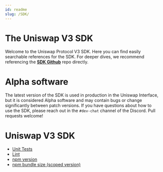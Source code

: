 ```yaml
---
id: readme
slug: /SDK/
---
```

# The Uniswap V3 SDK

Welcome to the Uniswap Protocol V3 SDK. Here you can find easily searchable references for the SDK. For deeper dives, we recommend referencing the [**SDK Github**](https://github.com/Uniswap/uniswap-v3-sdk) repo directly.

# Alpha software

The latest version of the SDK is used in production in the Uniswap Interface,
but it is considered Alpha software and may contain bugs or change significantly between patch versions.
If you have questions about how to use the SDK, please reach out in the `#dev-chat` channel of the Discord.
Pull requests welcome!

# Uniswap V3 SDK

* [Unit Tests](https://github.com/Uniswap/uniswap-v3-sdk/actions?query=workflow%3A%22Unit+Tests%22)
* [Lint](https://github.com/Uniswap/uniswap-v3-sdk/actions?query=workflow%3ALint)
* [npm version](https://www.npmjs.com/package/@uniswap/v3-sdk/v/latest)
* [npm bundle size (scoped version)](https://bundlephobia.com/result?p=@uniswap/v3-sdk@latest)

